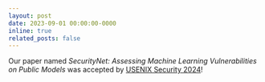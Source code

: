```yaml
---
layout: post
date: 2023-09-01 00:00:00-0000
inline: true
related_posts: false
---
```


Our paper named *SecurityNet: Assessing Machine Learning Vulnerabilities on Public Models* was accepted by [USENIX Security 2024](https://www.usenix.org/conference/usenixsecurity24/)!
